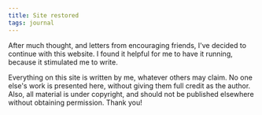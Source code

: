 ```yaml
---
title: Site restored
tags: journal
---
```


After much thought, and letters from encouraging friends, I've decided
to continue with this website.  I found it helpful for me to have it
running, because it stimulated me to write.

Everything on this site is written by me, whatever others may claim.  No
one else's work is presented here, without giving them full credit as
the author.  Also, all material is under copyright, and should not be
published elsewhere without obtaining permission.  Thank you!


